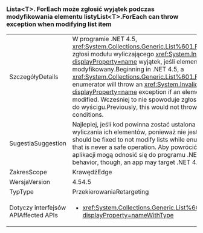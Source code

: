 ### <a name="listlttgtforeach-can-throw-exception-when-modifying-list-item"></a><span data-ttu-id="a102a-101">Lista&lt;T&gt;. ForEach może zgłosić wyjątek podczas modyfikowania elementu listy</span><span class="sxs-lookup"><span data-stu-id="a102a-101">List&lt;T&gt;.ForEach can throw exception when modifying list item</span></span>

|   |   |
|---|---|
|<span data-ttu-id="a102a-102">Szczegóły</span><span class="sxs-lookup"><span data-stu-id="a102a-102">Details</span></span>|<span data-ttu-id="a102a-103">W programie .NET 4.5, <xref:System.Collections.Generic.List%601.ForEach(System.Action{%600})> zgłosi modułu wyliczającego <xref:System.InvalidOperationException?displayProperty=name> wyjątek, jeśli element wywołujący kolekcji jest modyfikowany.</span><span class="sxs-lookup"><span data-stu-id="a102a-103">Beginning in .NET 4.5, a <xref:System.Collections.Generic.List%601.ForEach(System.Action{%600})> enumerator will throw an <xref:System.InvalidOperationException?displayProperty=name> exception if an element in the calling collection is modified.</span></span> <span data-ttu-id="a102a-104">Wcześniej to nie spowoduje zgłoszenie wyjątku, ale może prowadzić do wyścigu.</span><span class="sxs-lookup"><span data-stu-id="a102a-104">Previously, this would not throw an exception but could lead to race conditions.</span></span>|
|<span data-ttu-id="a102a-105">Sugestia</span><span class="sxs-lookup"><span data-stu-id="a102a-105">Suggestion</span></span>|<span data-ttu-id="a102a-106">Najlepiej, jeśli kod powinna zostać ustalona nie zmodyfikować listy podczas wyliczania ich elementów, ponieważ nie jest bezpieczne operacji.</span><span class="sxs-lookup"><span data-stu-id="a102a-106">Ideally, code should be fixed to not modify lists while enumerating their elements because that is never a safe operation.</span></span> <span data-ttu-id="a102a-107">Aby powrócić do poprzedniej zachowanie, jednak aplikacji mogą odnosić się do programu .NET 4.0.</span><span class="sxs-lookup"><span data-stu-id="a102a-107">To revert to the previous behavior, though, an app may target .NET 4.0.</span></span>|
|<span data-ttu-id="a102a-108">Zakres</span><span class="sxs-lookup"><span data-stu-id="a102a-108">Scope</span></span>|<span data-ttu-id="a102a-109">Krawędź</span><span class="sxs-lookup"><span data-stu-id="a102a-109">Edge</span></span>|
|<span data-ttu-id="a102a-110">Wersja</span><span class="sxs-lookup"><span data-stu-id="a102a-110">Version</span></span>|<span data-ttu-id="a102a-111">4.5</span><span class="sxs-lookup"><span data-stu-id="a102a-111">4.5</span></span>|
|<span data-ttu-id="a102a-112">Typ</span><span class="sxs-lookup"><span data-stu-id="a102a-112">Type</span></span>|<span data-ttu-id="a102a-113">Przekierowania</span><span class="sxs-lookup"><span data-stu-id="a102a-113">Retargeting</span></span>|
|<span data-ttu-id="a102a-114">Dotyczy interfejsów API</span><span class="sxs-lookup"><span data-stu-id="a102a-114">Affected APIs</span></span>|<ul><li><xref:System.Collections.Generic.List%601.ForEach(System.Action{%600})?displayProperty=nameWithType></li></ul>|

